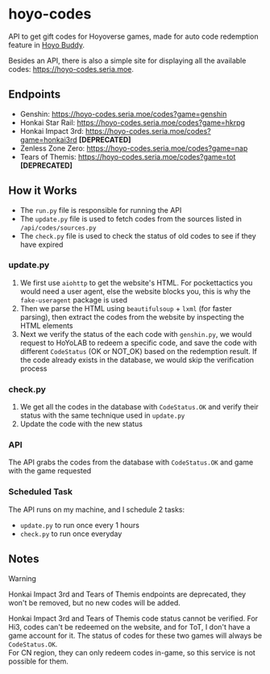 # hoyo-codes

 API to get gift codes for Hoyoverse games, made for auto code redemption feature in [Hoyo Buddy](https://github.com/seriaati/hoyo-buddy).  

 Besides an API, there is also a simple site for displaying all the available codes: <https://hoyo-codes.seria.moe>.

## Endpoints

- Genshin: <https://hoyo-codes.seria.moe/codes?game=genshin>
- Honkai Star Rail: <https://hoyo-codes.seria.moe/codes?game=hkrpg>
- Honkai Impact 3rd: <https://hoyo-codes.seria.moe/codes?game=honkai3rd> **[DEPRECATED]**
- Zenless Zone Zero: <https://hoyo-codes.seria.moe/codes?game=nap>
- Tears of Themis: <https://hoyo-codes.seria.moe/codes?game=tot> **[DEPRECATED]**

## How it Works

- The `run.py` file is responsible for running the API
- The `update.py` file is used to fetch codes from the sources listed in `/api/codes/sources.py`
- The `check.py` file is used to check the status of old codes to see if they have expired

### update.py

 1. We first use `aiohttp` to get the website's HTML. For pockettactics you would need a user agent, else the website blocks you, this is why the `fake-useragent` package is used
 2. Then we parse the HTML using `beautifulsoup` + `lxml` (for faster parsing), then extract the codes from the website by inspecting the HTML elements
 3. Next we verify the status of the each code with `genshin.py`, we would request to HoYoLAB to redeem a specific code, and save the code with different `CodeStatus` (OK or NOT_OK) based on the redemption result. If the code already exists in the database, we would skip the verification process

### check.py

1. We get all the codes in the database with `CodeStatus.OK` and verify their status with the same technique used in `update.py`
2. Update the code with the new status

### API

The API grabs the codes from the database with `CodeStatus.OK` and game with the game requested

### Scheduled Task

The API runs on my machine, and I schedule 2 tasks:

- `update.py` to run once every 1 hours
- `check.py` to run once everyday

## Notes

> [!WARNING]
> Honkai Impact 3rd and Tears of Themis endpoints are deprecated, they won't be removed, but no new codes will be added.

Honkai Impact 3rd and Tears of Themis code status cannot be verified. For Hi3, codes can't be redeemed on the website, and for ToT, I don't have a game account for it. The status of codes for these two games will always be `CodeStatus.OK`.  
For CN region, they can only redeem codes in-game, so this service is not possible for them.
